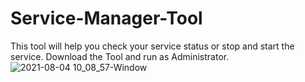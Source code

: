 # Service-Manager-Tool
This tool will help you check your service status or stop and start the service.
Download the Tool and run as Administrator.
![2021-08-04 10_08_57-Window](https://user-images.githubusercontent.com/21218808/128141734-853d23c2-2933-41eb-be2c-42a82143c37c.png)
